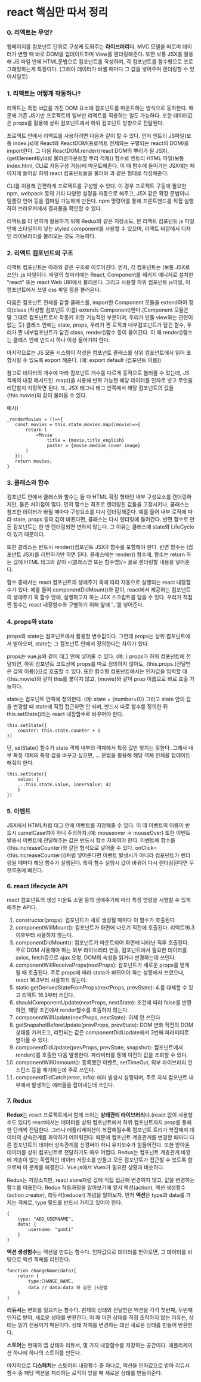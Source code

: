 # react 핵심만 따서 정리

### 0. 리액트는 무엇?

웹페이지를 컴포넌트 단위로 구성케 도와주는 **라이브러리**다. MVC 모델을 따르며 데이터가 변할 때 바로 DOM을 업데이트하며 View를 렌더링해준다. 또한 보통 JSX를 활용해 JS 파일 안에 HTML문법으로 컴포넌트를 작성하며, 각 컴포넌트를 함수형으로 프로그래밍하는게 특징이다. (그래야 데이터가 바뀔 때마다 그 값을 넣어주며 렌더링할 수 있어서일듯)

### 1. 리액트는 어떻게 작동하나?

리액트는 특정 id값을 가진 DOM 요소에 컴포넌트를 마운트하는 방식으로 동작한다. 때문에 기존 JS기반 프로젝트의 일부만 리액트를 적용하는 일도 가능하다. 또한 데이터값은 props를 활용해 상위 컴포넌트에서 하위 컴포넌트 방향으로 전달된다.

프로젝트 안에서 리액트를 사용하려면 다음과 같이 할 수 있다. 먼저 엔트리 JS파일(보통 index.js)에 React와 ReactDOM(프로젝트 전체와는 구별되는 react의 DOM)을 import한다. 그 다음 ReactDOM.render((react DOM의 뿌리가 될 JSX), (getElementById로 불러온마운트할 뿌리 객체)) 함수로 엔트리 HTML 파일(보통 index.html, CLI로 자동구성 가능)에 마운트해준다. 이 때 함수에 들어가는  JSX에는 페이지에 들어갈 하위 react 컴포넌트들을 불러와 <App/>과 같은 형태로 작성해준다.

CLI를 이용해 간편하게 프로젝트를 구성할 수 있다. 이 경우 프로젝트 구동에 필요한 npm, webpack 등의 기타 다양한 설정을 자동으로 해주고, JSX 같은 확장 문법이나 템플릿 언어 등을 컴파일 가능하게 만든다. npm 명령어를 통해 프론트엔드를 직접 실행하여 브라우저에서 결과물을 확인할 수 있다.

리액트를 더 편하게 활용하기 위해 Redux와 같은 저장소도, 한 리액트 컴포넌트 js 파일 안에 스타일까지 넣는 styled component를 사용할 수 있으며, 리액트 바깥에서 디자인 라이브러리를 불러오는 것도 가능하다.

### 2. 리액트 컴포넌트의 구조

리액트 컴포넌트는 아래와 같은 구조로 이루어진다. 먼저, 각 컴포넌트는 (보통 JSX로 쓰인) .js 파일이다. 파일의 첫머리에는 React, Component를 패키지 매니저로 설치한 "react" 또는 react Web URI에서 불러온다. 그리고 사용할 하위 컴포넌트 js파일, 이 컴포넌트에서 쓰일 css 파일 등을 불러온다. 

다음은 컴포넌트 전체를 감쌀 클래스를, import한 Component 모듈을 extend하여 정의(class (작성할 컴포넌트 이름) extends Component)한다.(Component 모듈은 말 그대로 컴포넌트로서 작동키 위한 기능적인 부분이며, 우리가 만들 view와는 관련이 없는 듯) 클래스 안에는 state, props, 우리가 짠 로직과 내부컴포넌트가 담긴 함수, 우리가 짠 내부컴포넌트가 담긴 class, render()함수 등이 들어간다. 이 때 render()함수는 클래스 안에 반드시 하나 이상 들어가야 한다. 

마지막으로는 JS 모듈 시스템이 작성한 컴포넌트 클래스를 상위 컴포넌트에서 읽어 포함시킬 수 있도록 export 해준다. (예: export default (컴포넌트 이름))

참고로 데이터의 개수에 따라 컴포넌트 개수를 다르게 동적으로 불러올 수 있는데, JS 객체의 내장 메서드인 .map()을 사용해 반복 가능한 해당 데이터를 인자로 넣고 무엇을 리턴할지 지정하면 된다. 또, JSX 태그나 태그 안쪽에서 해당 컴포넌트의 값을 {this.movie}와 같이 불러올 수 있다. 

예시)

 ```데이터 개수에 따라 동적으로 렌더링하기
_renderMovies = ()=>{
	const movies = this.state.movies.map((movie)=>{
		return (
			<Movie
				title = {movie.title_english}
				poster = {movie.medium_cover_image}
		)
	});
	return movies;
}
 ```



### 3. 클래스와 함수

컴포넌트 안에서 클래스와 함수는 둘 다 HTML 확장 형태인 내부 구성요소를 렌더링하지만, 둘은 차이점이 많다. 먼저 함수는 최초로 렌더링된 값들을 고정시키나, 클래스는 참조한 데이터가 바뀔 때마다 구성요소를 다시 렌더링해준다. 예를 들어 내부 로직에 따라 state, props 등의 값이 바뀐다면, 클래스는 다시 렌더링에 들어간다. 반면 함수로 만든 컴포넌트는 한 번 렌더링되면 변하지 않는다. 그 이유는 클래스에 state와 LifeCycle이 있기 때문이다. 

또한 클래스는 반드시 render((컴포넌트 JSX)) 함수를 포함해야 한다. 반면 함수는 (컴포넌트 JSX)를 리턴하기만 하면 된다. 클래스에는 render() 함수에, 함수는 return 하는 값에 HTML 태그와 같이 <(클래스명 또는 함수명)/> 꼴로 렌더링할 내용을 넣어준다.

함수 중에서는 react 컴포넌트의 생애주기 훅에 따라 자동으로 실행되는 react 내장함수가 있다. 예를 들어 componentDidMount()와 같이, react에서 제공하는 컴포넌트의 생애주기 훅 함수 안에, 실행하고자 하는  JSX 스크립트를 담을 수 있다. 우리가 직접 짠 함수는 react 내장함수와 구별하기 위해 앞에 '_'를 넣어준다.

### 4. props와 state

props와 state는 컴포넌트에서 활용할 변수값이다. 그런데 props는 상위 컴포넌트에서 받아오며, state는 그 컴포넌트 안에서 정의한다는 차이가 있다.

props는 vue.js와 같이 태그 안에 넣어줄 수 있다. (예: <Movie title={movie.title}/>) props가 하위 컴포넌트에 전달되면, 하위 컴포넌트 코드상에 props를 따로 정의하지 않아도, {this.props.(전달받은 값의 이름)}으로 호출할 수 있다. 또한 함수형 컴포넌트에서는 인자값을 입력할 때 {this.movie}와 같이 this를 붙이지 않고, {movie}와 같이 prop 이름으로 바로 호출 가능하다. 

state는 컴포넌트 안쪽에 정의한다. (예: state = {number=0}) 그리고 state 안의 값을 변경할 때 state에 직접 접근하면 안 되며, 반드시 따로 함수를 정의한 뒤 this.setState()라는 react 내장함수로 바꾸어야 한다.

```this.setState()
this.setState({
	counter: this.state.counter + 1
})
```

단, setState() 함수가 state 객체 내부의 객체에서 특정 값만 찾지는 못한다. 그래서 내부 특정 객체의 특정 값을 바꾸고 싶으면, ... 문법을 활용해 해당 객체 전체를 업데이트해줘야 한다.

```setState()로 객체 내부 업데이트
this.setState({
	value: {
	...this.state.value, innerValue: 42
	}
})
```

### 5. 이벤트

JSX에서 HTML처럼 태그 안에 이벤트를 지정해줄 수 있다. 이 때 이벤트의 이름이 반드시 camelCase여야 하니 주의하자.(예: mouseover -> mouseOver) 또한 이벤트 발동시 이벤트에 전달해주는 값은 반드시 함수 자체여야 한다. 이벤트에 함수를 {this.increaseCounter}와 같은 형식으로 넣어줄 수 있다. onClick={this.increaseCounter()}처럼 넣어준다면 이벤트 발생시가 아니라 컴포넌트가 렌더링될 때마다 해당 함수가 실행된다. 특히 함수 실행시 값이 바뀌어 다시 렌더링된다면 무한루프에 빠진다.

### 6. react lifecycle API

react 컴포넌트의 생성 마운트 소멸 등의 생애주기에 따라 특정 명령을 시행할 수 있게 해주는 API다. 

1. constructor(props): 컴포넌트가 새로 생성될 때마다 이 함수가 호출된다
2. componentWillMount(): 컴포넌트가 화면에 나오기 직전에 호출된다. 리액트16.3 이후부터 사용하지 않는다.
3. componentDidMount(): 컴포넌트가 마운트되어 화면에 나타난 직후 호출된다. 주로 DOM 사용해야 하는 외부 라이브러리 연동, 컴포넌트에서 필요한 데이터를 axios, fetch등으로 ajax 요청, DOM의 속성을 읽거나 변경하는데 쓰인다.
4. componentWillReceiveProps(nextProps): 컴포넌트가 새로운 props를 받게 될 때 호출된다. 주로 props에 따라 state가 바뀌어야 하는 상황에서 쓰였으나, react 16.3부터 사용하지 않는다.
5. static getDerivedStateFromProps(nextProps, prevState): 4.를 대체할 수 있고 리액트 16.3부터 쓰인다.
6. shouldComponentUpdate(nextProps, nextState): 조건에 따라 false를 반환하면, 해당 조건에서 render함수를 호출하지 않는다.
7. componentWillUpdate(nextProps, nextState): 이제 안 쓰인다
8. getSnapshotBeforeUpdate(prevProps, prevState): DOM 변화 직전의 DOM 상태를 가져오고, 리턴되는 값은 componentDidUpdate에서 3번째 파라미터로 받아올 수 있다.
9. componentDidUpdate(prevProps, prevState, snapshot): 컴포넌트에서 render()를 호출한 다음 발생한다. 파라미터를 통해 이전의 값을 조회할 수 있다. 
10. componentWillUnmount(): 등록했던 이벤트, setTimeOut, 외부 라이브러리 인스턴스 등을 제거하는데 주로 쓰인다. 
11. componentDidCatch(error, info): 에러 발생시 실행되며, 주로 자식 컴포넌트 내부에서 발생하는 에러들을 잡아내는데 쓰인다.

### 7. Redux

**Redux**는 react 프로젝트에서 함께 쓰이는 **상태관리 라이브러리**다.(react 없이 사용할 수도 있다!) react에서는 데이터를 상위 컴포넌트에서 하위 컴포넌트까지 prop를 통해 한 단계씩 전달한다. 그러나 애플리케이션이 복잡해질수록 컴포넌트 트리가 복잡해져 데이터의 상속관계를 파악하기 어려워진다. 때문에 컴포넌트 계층관계를 변경할 때마다 다른 컴포넌트의 데이터 상속관계를 신경써야 하니 유지보수가 힘들어진다. 또한 받아온 데이터를 상위 컴포넌트로 전달하기도 매우 어렵다. Redux는 컴포넌트 계층관계 바깥에 계층이 없는 독립적인 데이터 저장소를 만들고 모든 컴포넌트가 접근할 수 있도록 함으로써 이 문제를 해결한다. Vue.js에서 Vuex가 필요한 상황과 비슷하다.

Redux는 저장소지만, react store처럼 값에 직접 접근해 변경하지 않고, 값을 변경하는 함수를 이용한다. Redux 작동과정을 알아보기에 앞서 액션(action), 액션 생성함수(action creator), 리듀서(reducer) 개념을 알아보자. 먼저 **액션**은 type과 data를 가지는 객체로, type 필드를 반드시 가지고 있어야 한다. 

``` action 객체
{
	type: "ADD_USERNAME",
	data: {
		username: "gomti"
	}
}
```

**액션 생성함수**는 액션을 만드는 함수다. 인자값으로 데이터를 받아오면, 그 데이터를 바탕으로 액션 객체를 리턴한다.

```action 생성함수
function changeName(data){
	return {
		type:CHANGE_NAME,
		data // data:data 와 같은 js문법
	}
}
```

**리듀서**는 변화를 일으키는 함수다. 현재의 상태와 전달받은 액션을 각각 첫번째, 두번째 인자로 받아, 새로운 상태를 반환한다. 이 때 이전 상태를 직접 조작하지 않는 이유는, 상태는 읽기 전용이기 때문이다. 상태 자체를 변경하는 대신 새로운 상태를 만들어 반환한다.

**스토어**는 현재의 앱 상태와 리듀서, 몇 가지 내장함수를 저장하는 공간이다. 애플리케이션 하나에 하나의 스토어를 만든다.

마지막으로 **디스패치**는 스토어의 내장함수 중 하나로, 액션을 인자값으로 받아 리듀서 함수 중 해당 액션을 처리하는 로직이 있을 때 새로운 상태를 만들어준다.